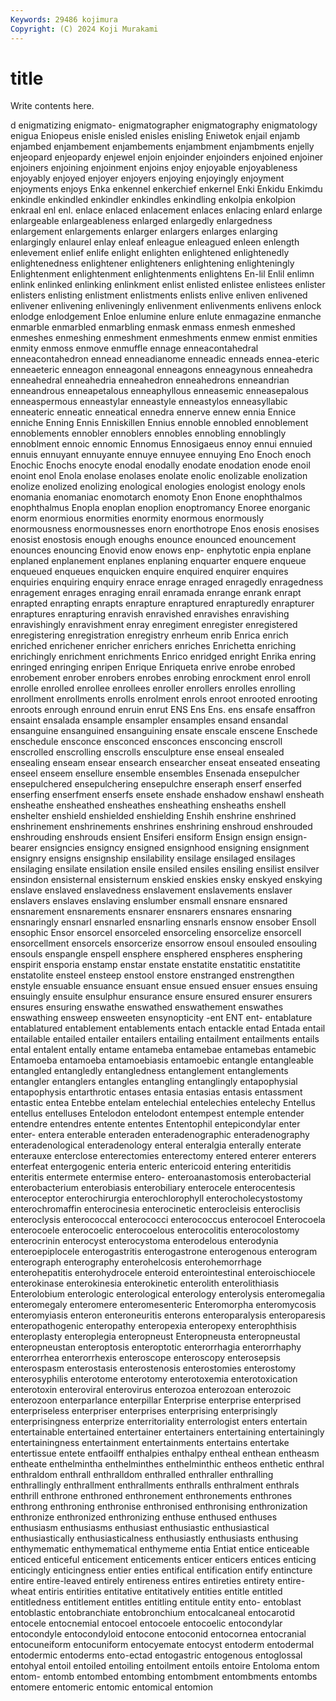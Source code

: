 ```yaml
---
Keywords: 29486 kojimura
Copyright: (C) 2024 Koji Murakami
---
```


# title

Write contents here.



d enigmatizing enigmato- enigmatographer enigmatography enigmatology enigua Eniopeus
enisle enisled enisles enisling Eniwetok enjail enjamb enjambed enjambement enjambements
enjambment enjambments enjelly enjeopard enjeopardy enjewel enjoin enjoinder enjoinders enjoined
enjoiner enjoiners enjoining enjoinment enjoins enjoy enjoyable enjoyableness enjoyably enjoyed
enjoyer enjoyers enjoying enjoyingly enjoyment enjoyments enjoys Enka enkennel enkerchief
enkernel Enki Enkidu Enkimdu enkindle enkindled enkindler enkindles enkindling enkolpia
enkolpion enkraal enl enl. enlace enlaced enlacement enlaces enlacing enlard
enlarge enlargeable enlargeableness enlarged enlargedly enlargedness enlargement enlargements enlarger enlargers
enlarges enlarging enlargingly enlaurel enlay enleaf enleague enleagued enleen enlength
enlevement enlief enlife enlight enlighten enlightened enlightenedly enlightenedness enlightener enlighteners
enlightening enlighteningly Enlightenment enlightenment enlightenments enlightens En-lil Enlil enlimn enlink
enlinked enlinking enlinkment enlist enlisted enlistee enlistees enlister enlisters enlisting
enlistment enlistments enlists enlive enliven enlivened enlivener enlivening enliveningly enlivenment
enlivenments enlivens enlock enlodge enlodgement Enloe enlumine enlure enlute enmagazine
enmanche enmarble enmarbled enmarbling enmask enmass enmesh enmeshed enmeshes enmeshing
enmeshment enmeshments enmew enmist enmities enmity enmoss enmove enmuffle ennage
enneacontahedral enneacontahedron ennead enneadianome enneadic enneads ennea-eteric enneaeteric enneagon enneagonal
enneagons enneagynous enneahedra enneahedral enneahedria enneahedron enneahedrons enneandrian enneandrous enneapetalous
enneaphyllous enneasemic enneasepalous enneaspermous enneastylar enneastyle enneastylos enneasyllabic enneateric enneatic
enneatical ennedra ennerve ennew ennia Ennice enniche Enning Ennis Enniskillen
Ennius ennoble ennobled ennoblement ennoblements ennobler ennoblers ennobles ennobling ennoblingly
ennoblment ennoic ennomic Ennomus Ennosigaeus ennoy ennui ennuied ennuis ennuyant
ennuyante ennuye ennuyee ennuying Eno Enoch enoch Enochic Enochs enocyte
enodal enodally enodate enodation enode enoil enoint enol Enola enolase
enolases enolate enolic enolizable enolization enolize enolized enolizing enological enologies
enologist enology enols enomania enomaniac enomotarch enomoty Enon Enone enophthalmos
enophthalmus Enopla enoplan enoplion enoptromancy Enoree enorganic enorm enormious enormities
enormity enormous enormously enormousness enormousnesses enorn enorthotrope Enos enosis enosises
enosist enostosis enough enoughs enounce enounced enouncement enounces enouncing Enovid
enow enows enp- enphytotic enpia enplane enplaned enplanement enplanes enplaning
enquarter enquere enqueue enqueued enqueues enquicken enquire enquired enquirer enquires
enquiries enquiring enquiry enrace enrage enraged enragedly enragedness enragement enrages
enraging enrail enramada enrange enrank enrapt enrapted enrapting enrapts enrapture
enraptured enrapturedly enrapturer enraptures enrapturing enravish enravished enravishes enravishing enravishingly
enravishment enray enregiment enregister enregistered enregistering enregistration enregistry enrheum enrib
Enrica enrich enriched enrichener enricher enrichers enriches Enrichetta enriching enrichingly
enrichment enrichments Enrico enridged enright Enrika enring enringed enringing enripen
Enrique Enriqueta enrive enrobe enrobed enrobement enrober enrobers enrobes enrobing
enrockment enrol enroll enrolle enrolled enrollee enrollees enroller enrollers enrolles
enrolling enrollment enrollments enrolls enrolment enrols enroot enrooted enrooting enroots
enrough enround enruin enrut ENS Ens Ens. ens ensafe ensaffron
ensaint ensalada ensample ensampler ensamples ensand ensandal ensanguine ensanguined ensanguining
ensate enscale enscene Enschede enschedule ensconce ensconced ensconces ensconcing enscroll
enscrolled enscrolling enscrolls ensculpture ense enseal ensealed ensealing enseam ensear
ensearch ensearcher enseat enseated enseating enseel enseem ensellure ensemble ensembles
Ensenada ensepulcher ensepulchered ensepulchering ensepulchre enseraph enserf enserfed enserfing enserfment
enserfs ensete enshade enshadow enshawl ensheath ensheathe ensheathed ensheathes ensheathing
ensheaths enshell enshelter enshield enshielded enshielding Enshih enshrine enshrined enshrinement
enshrinements enshrines enshrining enshroud enshrouded enshrouding enshrouds ensient Ensiferi ensiform
Ensign ensign ensign-bearer ensigncies ensigncy ensigned ensignhood ensigning ensignment ensignry
ensigns ensignship ensilability ensilage ensilaged ensilages ensilaging ensilate ensilation ensile
ensiled ensiles ensiling ensilist ensilver ensindon ensisternal ensisternum enskied enskies
ensky enskyed enskying enslave enslaved enslavedness enslavement enslavements enslaver enslavers
enslaves enslaving enslumber ensmall ensnare ensnared ensnarement ensnarements ensnarer ensnarers
ensnares ensnaring ensnaringly ensnarl ensnarled ensnarling ensnarls ensnow ensober Ensoll
ensophic Ensor ensorcel ensorceled ensorceling ensorcelize ensorcell ensorcellment ensorcels ensorcerize
ensorrow ensoul ensouled ensouling ensouls enspangle enspell ensphere ensphered enspheres
ensphering enspirit ensporia enstamp enstar enstate enstatite enstatitic enstatitite enstatolite
ensteel ensteep enstool enstore enstranged enstrengthen enstyle ensuable ensuance ensuant
ensue ensued ensuer ensues ensuing ensuingly ensuite ensulphur ensurance ensure
ensured ensurer ensurers ensures ensuring enswathe enswathed enswathement enswathes enswathing
ensweep ensweeten ensynopticity -ent ENT ent- entablature entablatured entablement entablements
entach entackle entad Entada entail entailable entailed entailer entailers entailing
entailment entailments entails ental entalent entally entame entameba entamebae entamebas
entamebic Entamoeba entamoeba entamoebiasis entamoebic entangle entangleable entangled entangledly entangledness
entanglement entanglements entangler entanglers entangles entangling entanglingly entapophysial entapophysis entarthrotic
entases entasia entasias entasis entassment entastic entea Entebbe entelam entelechial
entelechies entelechy Entellus entellus entelluses Entelodon entelodont entempest entemple entender
entendre entendres entente ententes Ententophil entepicondylar enter enter- entera enterable
enteraden enteradenographic enteradenography enteradenological enteradenology enteral enteralgia enterally enterate enterauxe
enterclose enterectomies enterectomy entered enterer enterers enterfeat entergogenic enteria enteric
entericoid entering enteritidis enteritis entermete entermise entero- enteroanastomosis enterobacterial enterobacterium
enterobiasis enterobiliary enterocele enterocentesis enteroceptor enterochirurgia enterochlorophyll enterocholecystostomy enterochromaffin enterocinesia
enterocinetic enterocleisis enteroclisis enteroclysis enterococcal enterococci enterococcus enterocoel Enterocoela enterocoele
enterocoelic enterocoelous enterocolitis enterocolostomy enterocrinin enterocyst enterocystoma enterodelous enterodynia enteroepiplocele
enterogastritis enterogastrone enterogenous enterogram enterograph enterography enterohelcosis enterohemorrhage enterohepatitis enterohydrocele
enteroid enterointestinal enteroischiocele enterokinase enterokinesia enterokinetic enterolith enterolithiasis Enterolobium enterologic
enterological enterology enterolysis enteromegalia enteromegaly enteromere enteromesenteric Enteromorpha enteromycosis enteromyiasis
enteron enteroneuritis enterons enteroparalysis enteroparesis enteropathogenic enteropathy enteropexia enteropexy enterophthisis
enteroplasty enteroplegia enteropneust Enteropneusta enteropneustal enteropneustan enteroptosis enteroptotic enterorrhagia enterorrhaphy
enterorrhea enterorrhexis enteroscope enteroscopy enterosepsis enterospasm enterostasis enterostenosis enterostomies enterostomy
enterosyphilis enterotome enterotomy enterotoxemia enterotoxication enterotoxin enteroviral enterovirus enterozoa enterozoan
enterozoic enterozoon enterparlance enterpillar Enterprise enterprise enterprised enterpriseless enterpriser enterprises
enterprising enterprisingly enterprisingness enterprize enterritoriality enterrologist enters entertain entertainable entertained
entertainer entertainers entertaining entertainingly entertainingness entertainment entertainments entertains entertake entertissue
entete entfaoilff enthalpies enthalpy entheal enthean entheasm entheate enthelmintha enthelminthes
enthelminthic entheos enthetic enthral enthraldom enthrall enthralldom enthralled enthraller enthralling
enthrallingly enthrallment enthrallments enthralls enthralment enthrals enthrill enthrone enthroned enthronement
enthronements enthrones enthrong enthroning enthronise enthronised enthronising enthronization enthronize enthronized
enthronizing enthuse enthused enthuses enthusiasm enthusiasms enthusiast enthusiastic enthusiastical enthusiastically
enthusiasticalness enthusiastly enthusiasts enthusing enthymematic enthymematical enthymeme entia Entiat entice
enticeable enticed enticeful enticement enticements enticer enticers entices enticing enticingly
enticingness entier enties entifical entification entify entincture entire entire-leaved entirely
entireness entires entireties entirety entire-wheat entiris entirities entitative entitatively entities
entitle entitled entitledness entitlement entitles entitling entitule entity ento- entoblast
entoblastic entobranchiate entobronchium entocalcaneal entocarotid entocele entocnemial entocoel entocoele entocoelic
entocondylar entocondyle entocondyloid entocone entoconid entocornea entocranial entocuneiform entocuniform entocyemate
entocyst entoderm entodermal entodermic entoderms ento-ectad entogastric entogenous entoglossal entohyal
entoil entoiled entoiling entoilment entoils entoire Entoloma entom entom- entomb
entombed entombing entombment entombments entombs entomere entomeric entomic entomical entomion

